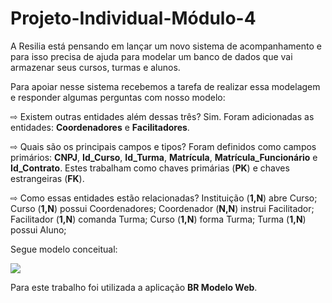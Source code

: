# Projeto-Individual-Módulo-4

A Resilia está pensando em lançar um novo sistema de acompanhamento e para isso precisa de ajuda para modelar um banco de dados que vai armazenar seus cursos, turmas e alunos.

Para apoiar nesse sistema recebemos a tarefa de realizar essa modelagem e responder algumas perguntas com nosso modelo:

⇨ Existem outras entidades além dessas três?
Sim. Foram adicionadas as entidades: **Coordenadores** e **Facilitadores**.

⇨ Quais são os principais campos e tipos?
Foram definidos como campos primários: **CNPJ**, **Id_Curso**, **Id_Turma**, **Matrícula**, **Matrícula_Funcionário** e **Id_Contrato**. Estes trabalham como chaves primárias (**PK**) e chaves estrangeiras (**FK**).

⇨ Como essas entidades estão relacionadas?
Instituição (**1,N**) abre Curso; Curso (**1,N**) possui Coordenadores; Coordenador (**N,N**) instrui Facilitador; Facilitador (**1,N**) comanda Turma; Curso (**1,N**) forma Turma; Turma (**1,N**) possui Aluno;

Segue modelo conceitual:

<IMG SRC = "https://github.com/AdmaNogueira/Projeto-Individual-Mod-4/blob/main/Captura%20de%20tela%202023-01-30%20164312.png">

Para este trabalho foi utilizada a aplicação **BR Modelo Web**.
